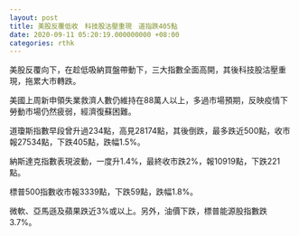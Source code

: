 ```yaml
---
layout: post
title: 美股反覆低收　科技股沽壓重現　道指跌405點
date: 2020-09-11 05:20:19.000000000 +08:00
categories: rthk
---
```


美股反覆向下，在趁低吸納買盤帶動下，三大指數全面高開，其後科技股沽壓重現，拖累大市轉跌。

美國上周新申領失業救濟人數仍維持在88萬人以上，多過市場預期，反映疫情下勞動市場仍然疲弱，經濟復蘇困難。

道瓊斯指數早段曾升過234點，高見28174點，其後倒跌，最多跌近500點，收市報27534點，下跌405點，跌幅1.5%。

納斯達克指數表現波動，一度升1.4%，最終收市跌2%，報10919點，下跌221點。

標普500指數收市報3339點，下跌59點，跌幅1.8%。

微軟、亞馬遜及蘋果跌近3%或以上。另外，油價下跌，標普能源股指數跌3.7%。
